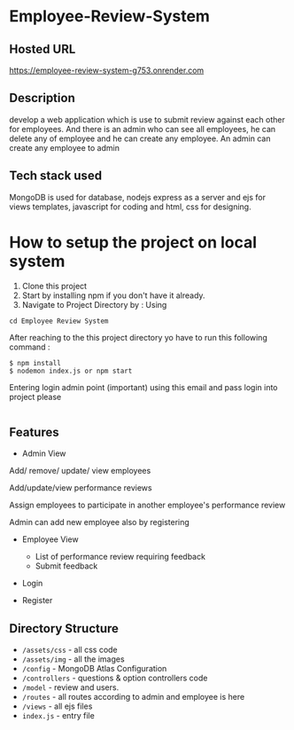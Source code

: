 # Employee-Review-System

## Hosted URL

https://employee-review-system-g753.onrender.com

## Description

develop a web application which is use to submit review against each other for employees. And there is an admin
who can see all employees, he can delete any of employee and he can create any employee. An admin can
create any employee to admin

## Tech stack used

MongoDB is used for database, nodejs express as a server and ejs for views templates, javascript for coding
and html, css for designing.

# How to setup the project on local system

1. Clone this project
2. Start by installing npm if you don't have it already.
3. Navigate to Project Directory by : Using

```
cd Employee Review System

```

After reaching to the this project directory yo have to run this following command :

```
$ npm install
$ nodemon index.js or npm start
```

Entering login admin point (important)
using this email and pass login into project please

```

```

## Features

- Admin View

Add/ remove/ update/ view employees

Add/update/view performance reviews

Assign employees to participate in another employee's performance review

Admin can add new employee also by registering

- Employee View

  - List of performance review requiring feedback
  - Submit feedback

- Login

- Register

## Directory Structure

- `/assets/css` - all css code
- `/assets/img` - all the images
- `/config` - MongoDB Atlas Configuration
- `/controllers` - questions & option controllers code
- `/model` - review and users.
- `/routes` - all routes according to admin and employee is here
- `/views` - all ejs files
- `index.js` - entry file
